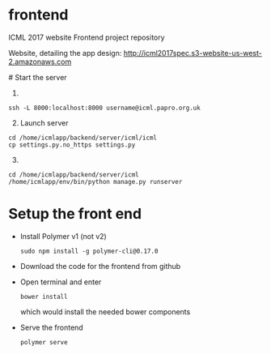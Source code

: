 # frontend
ICML 2017 website Frontend project repository

Website, detailing the app design:
http://icml2017spec.s3-website-us-west-2.amazonaws.com

# Start the server
 
1. 
```
ssh -L 8000:localhost:8000 username@icml.papro.org.uk
```
 
2. Launch server
```
cd /home/icmlapp/backend/server/icml/icml
cp settings.py.no_https settings.py
```
 
3. 
```
cd /home/icmlapp/backend/server/icml
/home/icmlapp/env/bin/python manage.py runserver
```

# Setup the front end
 
- Install Polymer v1 (not v2)

  ```
  sudo npm install -g polymer-cli@0.17.0
  ```
  
- Download the code for the frontend from github
- Open terminal and enter
    
    ```
    bower install
    ```
  which would install the needed bower components

- Serve the frontend 

  ```
  polymer serve
  ```
